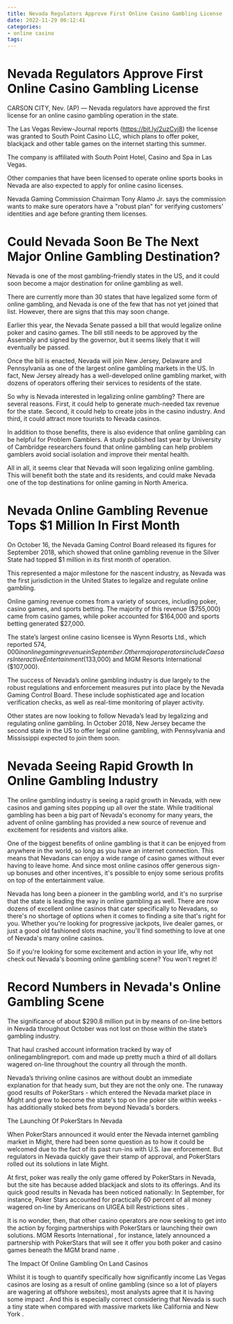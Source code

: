 ```yaml
---
title: Nevada Regulators Approve First Online Casino Gambling License 
date: 2022-11-29 06:12:41
categories:
- online casino
tags:
---
```



#  Nevada Regulators Approve First Online Casino Gambling License 

CARSON CITY, Nev. (AP) — Nevada regulators have approved the first license for an online casino gambling operation in the state.

The Las Vegas Review-Journal reports (https://bit.ly/2uzCvj8) the license was granted to South Point Casino LLC, which plans to offer poker, blackjack and other table games on the internet starting this summer.

The company is affiliated with South Point Hotel, Casino and Spa in Las Vegas.

Other companies that have been licensed to operate online sports books in Nevada are also expected to apply for online casino licenses.

Nevada Gaming Commission Chairman Tony Alamo Jr. says the commission wants to make sure operators have a "robust plan" for verifying customers' identities and age before granting them licenses.

#  Could Nevada Soon Be The Next Major Online Gambling Destination? 

Nevada is one of the most gambling-friendly states in the US, and it could soon become a major destination for online gambling as well.

There are currently more than 30 states that have legalized some form of online gambling, and Nevada is one of the few that has not yet joined that list. However, there are signs that this may soon change.

Earlier this year, the Nevada Senate passed a bill that would legalize online poker and casino games. The bill still needs to be approved by the Assembly and signed by the governor, but it seems likely that it will eventually be passed.

Once the bill is enacted, Nevada will join New Jersey, Delaware and Pennsylvania as one of the largest online gambling markets in the US. In fact, New Jersey already has a well-developed online gambling market, with dozens of operators offering their services to residents of the state.

So why is Nevada interested in legalizing online gambling? There are several reasons. First, it could help to generate much-needed tax revenue for the state. Second, it could help to create jobs in the casino industry. And third, it could attract more tourists to Nevada casinos.

In addition to those benefits, there is also evidence that online gambling can be helpful for Problem Gamblers. A study published last year by University of Cambridge researchers found that online gambling can help problem gamblers avoid social isolation and improve their mental health.

All in all, it seems clear that Nevada will soon legalizing online gambling. This will benefit both the state and its residents, and could make Nevada one of the top destinations for online gaming in North America.

#  Nevada Online Gambling Revenue Tops $1 Million In First Month 

On October 16, the Nevada Gaming Control Board released its figures for September 2018, which showed that online gambling revenue in the Silver State had topped $1 million in its first month of operation.

This represented a major milestone for the nascent industry, as Nevada was the first jurisdiction in the United States to legalize and regulate online gambling.

Online gaming revenue comes from a variety of sources, including poker, casino games, and sports betting. The majority of this revenue ($755,000) came from casino games, while poker accounted for $164,000 and sports betting generated $27,000.

The state’s largest online casino licensee is Wynn Resorts Ltd., which reported $574,000 in online gaming revenue in September. Other major operators include Caesars Interactive Entertainment ($133,000) and MGM Resorts International ($107,000).

The success of Nevada’s online gambling industry is due largely to the robust regulations and enforcement measures put into place by the Nevada Gaming Control Board. These include sophisticated age and location verification checks, as well as real-time monitoring of player activity.

Other states are now looking to follow Nevada’s lead by legalizing and regulating online gambling. In October 2018, New Jersey became the second state in the US to offer legal online gambling, with Pennsylvania and Mississippi expected to join them soon.

#  Nevada Seeing Rapid Growth In Online Gambling Industry 

The online gambling industry is seeing a rapid growth in Nevada, with new casinos and gaming sites popping up all over the state. While traditional gambling has been a big part of Nevada's economy for many years, the advent of online gambling has provided a new source of revenue and excitement for residents and visitors alike.

One of the biggest benefits of online gambling is that it can be enjoyed from anywhere in the world, so long as you have an internet connection. This means that Nevadans can enjoy a wide range of casino games without ever having to leave home. And since most online casinos offer generous sign-up bonuses and other incentives, it's possible to enjoy some serious profits on top of the entertainment value.

Nevada has long been a pioneer in the gambling world, and it's no surprise that the state is leading the way in online gambling as well. There are now dozens of excellent online casinos that cater specifically to Nevadans, so there's no shortage of options when it comes to finding a site that's right for you. Whether you're looking for progressive jackpots, live dealer games, or just a good old fashioned slots machine, you'll find something to love at one of Nevada's many online casinos.

So if you're looking for some excitement and action in your life, why not check out Nevada's booming online gambling scene? You won't regret it!

#  Record Numbers in Nevada's Online Gambling Scene

The significance of about $290.8 million put in by means of on-line bettors in Nevada throughout October was not lost on those within the state’s gambling industry.

That haul crashed account information tracked by way of onlinegamblingreport. com and made up pretty much a third of all dollars wagered on-line throughout the country all through the month.

Nevada’s thriving online casinos are without doubt an immediate explanation for that heady sum, but they are not the only one. The runaway good results of PokerStars - which entered the Nevada market place in Might and grew to become the state's top on line poker site within weeks - has additionally stoked bets from beyond Nevada's borders.

The Launching Of PokerStars In Nevada

When PokerStars announced it would enter the Nevada internet gambling market in Might, there had been some question as to how it could be welcomed due to the fact of its past run-ins with U.S. law enforcement. But regulators in Nevada quickly gave their stamp of approval, and PokerStars rolled out its solutions in late Might.

At first, poker was really the only game offered by PokerStars in Nevada, but the site has because added blackjack and slots to its offerings. And its quick good results in Nevada has been noticed nationally: In September, for instance, Poker Stars accounted for practically 60 percent of all money wagered on-line by Americans on UIGEA bill Restrictions sites .

It is no wonder, then, that other casino operators are now seeking to get into the action by forging partnerships with PokerStars or launching their own solutions. MGM Resorts International , for instance, lately announced a partnership with PokerStars that will see it offer you both poker and casino games beneath the MGM brand name .

The Impact Of Online Gambling On Land Casinos

Whilst it is tough to quantify specifically how significantly income Las Vegas casinos are losing as a result of online gambling (since so a lot of players are wagering at offshore websites), most analysts agree that it is having some impact . And this is especially correct considering that Nevada is such a tiny state when compared with massive markets like California and New York .